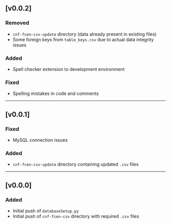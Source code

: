 ## [v0.0.2]
### Removed
- `cnf-fcen-csv-update` directory (data already present in existing files)
- Some foreign keys from `table_keys.csv` due to actual data integrity issues

### Added
- Spell checker extension to development environment

### Fixed
- Spelling mistakes in code and comments

---

## [v0.0.1]
### Fixed
- MySQL connection issues

### Added
- `cnf-fcen-csv-update` directory containing updated `.csv` files

---

## [v0.0.0]
### Added
- Initial push of `databaseSetup.py`
- Initial push of `cnf-fcen-csv` directory with required `.csv` files
